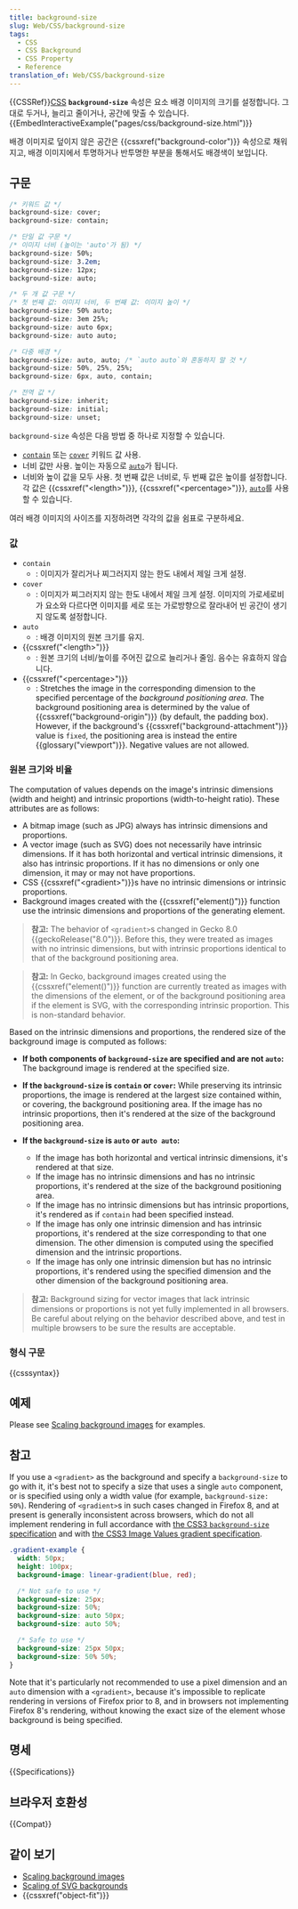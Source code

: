 ```yaml
---
title: background-size
slug: Web/CSS/background-size
tags:
  - CSS
  - CSS Background
  - CSS Property
  - Reference
translation_of: Web/CSS/background-size
---
```

{{CSSRef}}[CSS](/ko/docs/CSS) **`background-size`** 속성은 요소 배경 이미지의 크기를 설정합니다. 그대로 두거나, 늘리고 줄이거나, 공간에 맞출 수 있습니다.{{EmbedInteractiveExample("pages/css/background-size.html")}}

배경 이미지로 덮이지 않은 공간은 {{cssxref("background-color")}} 속성으로 채워지고, 배경 이미지에서 투명하거나 반투명한 부분을 통해서도 배경색이 보입니다.

## 구문

```css
/* 키워드 값 */
background-size: cover;
background-size: contain;

/* 단일 값 구문 */
/* 이미지 너비 (높이는 'auto'가 됨) */
background-size: 50%;
background-size: 3.2em;
background-size: 12px;
background-size: auto;

/* 두 개 값 구문 */
/* 첫 번째 값: 이미지 너비, 두 번째 값: 이미지 높이 */
background-size: 50% auto;
background-size: 3em 25%;
background-size: auto 6px;
background-size: auto auto;

/* 다중 배경 */
background-size: auto, auto; /* `auto auto`와 혼동하지 말 것 */
background-size: 50%, 25%, 25%;
background-size: 6px, auto, contain;

/* 전역 값 */
background-size: inherit;
background-size: initial;
background-size: unset;
```

`background-size` 속성은 다음 방법 중 하나로 지정할 수 있습니다.

- [`contain`](#contain) 또는 [`cover`](#cover) 키워드 값 사용.
- 너비 값만 사용. 높이는 자동으로 [`auto`](#auto)가 됩니다.
- 너비와 높이 값을 모두 사용. 첫 번째 값은 너비로, 두 번째 값은 높이를 설정합니다. 각 값은 {{cssxref("&lt;length&gt;")}}, {{cssxref("&lt;percentage&gt;")}}, [`auto`](#auto)를 사용할 수 있습니다.

여러 배경 이미지의 사이즈를 지정하려면 각각의 값을 쉼표로 구분하세요.

### 값

- `contain`
  - : 이미지가 잘리거나 찌그러지지 않는 한도 내에서 제일 크게 설정.
- `cover`
  - : 이미지가 찌그러지지 않는 한도 내에서 제일 크게 설정. 이미지의 가로세로비가 요소와 다르다면 이미지를 세로 또는 가로방향으로 잘라내어 빈 공간이 생기지 않도록 설정합니다.
- `auto`
  - : 배경 이미지의 원본 크기를 유지.
- {{cssxref("&lt;length&gt;")}}
  - : 원본 크기의 너비/높이를 주어진 값으로 늘리거나 줄임. 음수는 유효하지 않습니다.
- {{cssxref("&lt;percentage&gt;")}}
  - : Stretches the image in the corresponding dimension to the specified percentage of the _background positioning area_. The background positioning area is determined by the value of {{cssxref("background-origin")}} (by default, the padding box). However, if the background's {{cssxref("background-attachment")}} value is `fixed`, the positioning area is instead the entire {{glossary("viewport")}}. Negative values are not allowed.

### 원본 크기와 비율

The computation of values depends on the image's intrinsic dimensions (width and height) and intrinsic proportions (width-to-height ratio). These attributes are as follows:

- A bitmap image (such as JPG) always has intrinsic dimensions and proportions.
- A vector image (such as SVG) does not necessarily have intrinsic dimensions. If it has both horizontal and vertical intrinsic dimensions, it also has intrinsic proportions. If it has no dimensions or only one dimension, it may or may not have proportions.
- CSS {{cssxref("&lt;gradient&gt;")}}s have no intrinsic dimensions or intrinsic proportions.
- Background images created with the {{cssxref("element()")}} function use the intrinsic dimensions and proportions of the generating element.

> **참고:** The behavior of `<gradient>`s changed in Gecko 8.0 {{geckoRelease("8.0")}}. Before this, they were treated as images with no intrinsic dimensions, but with intrinsic proportions identical to that of the background positioning area.

> **참고:** In Gecko, background images created using the {{cssxref("element()")}} function are currently treated as images with the dimensions of the element, or of the background positioning area if the element is SVG, with the corresponding intrinsic proportion. This is non-standard behavior.

Based on the intrinsic dimensions and proportions, the rendered size of the background image is computed as follows:

- **If both components of `background-size` are specified and are not `auto`:** The background image is rendered at the specified size.
- **If the `background-size` is `contain` or `cover`:** While preserving its intrinsic proportions, the image is rendered at the largest size contained within, or covering, the background positioning area.
  If the image has no intrinsic proportions, then it's rendered at the size of the background positioning area.
- **If the `background-size` is `auto` or `auto auto`:**

  - If the image has both horizontal and vertical intrinsic dimensions, it's rendered at that size.
  - If the image has no intrinsic dimensions and has no intrinsic proportions, it's rendered at the size of the background positioning area.
  - If the image has no intrinsic dimensions but has intrinsic proportions, it's rendered as if `contain` had been specified instead.
  - If the image has only one intrinsic dimension and has intrinsic proportions, it's rendered at the size corresponding to that one dimension.
    The other dimension is computed using the specified dimension and the intrinsic proportions.
  - If the image has only one intrinsic dimension but has no intrinsic proportions, it's rendered using the specified dimension and the other dimension of the background positioning area.

> **참고:** Background sizing for vector images that lack intrinsic dimensions or proportions is not yet fully implemented in all browsers. Be careful about relying on the behavior described above, and test in multiple browsers to be sure the results are acceptable.

### 형식 구문

{{csssyntax}}

## 예제

Please see [Scaling background images](/ko/docs/Web/CSS/CSS_Backgrounds_and_Borders/Scaling_background_images) for examples.

## 참고

If you use a `<gradient>` as the background and specify a `background-size` to go with it, it's best not to specify a size that uses a single `auto` component, or is specified using only a width value (for example, `background-size: 50%`). Rendering of `<gradient>`s in such cases changed in Firefox 8, and at present is generally inconsistent across browsers, which do not all implement rendering in full accordance with [the CSS3 `background-size` specification](http://www.w3.org/TR/css3-background/#the-background-size) and with [the CSS3 Image Values gradient specification](http://dev.w3.org/csswg/css3-images/#gradients).

```css
.gradient-example {
  width: 50px;
  height: 100px;
  background-image: linear-gradient(blue, red);

  /* Not safe to use */
  background-size: 25px;
  background-size: 50%;
  background-size: auto 50px;
  background-size: auto 50%;

  /* Safe to use */
  background-size: 25px 50px;
  background-size: 50% 50%;
}
```

Note that it's particularly not recommended to use a pixel dimension and an `auto` dimension with a `<gradient>`, because it's impossible to replicate rendering in versions of Firefox prior to 8, and in browsers not implementing Firefox 8's rendering, without knowing the exact size of the element whose background is being specified.

## 명세

{{Specifications}}

## 브라우저 호환성

{{Compat}}

## 같이 보기

- [Scaling background images](/ko/docs/CSS/Scaling_background_images)
- [Scaling of SVG backgrounds](/ko/docs/Web/CSS/Scaling_of_SVG_backgrounds)
- {{cssxref("object-fit")}}
